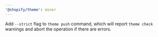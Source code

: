 ```yaml
---
'@shopify/theme': minor
---
```


Add `--strict` flag to `theme push` command, which will report `theme check` warnings and abort the operation if there are errors.
